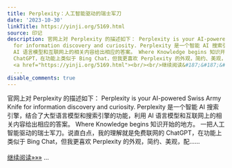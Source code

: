 ```yaml
---
title: Perplexity：人工智能驱动的瑞士军刀
date: '2023-10-30'
linkTitle: https://yinji.org/5169.html
source: 印记
description: 官网上对 Perplexity 的描述如下： Perplexity is your AI-powered Swiss Army Knife
  for information discovery and curiosity. Perplexity 是一个智能 AI 搜索引擎，结合了大型语言模型和搜索引擎的功能，利用
  AI 语言模型和互联网上的相关内容给出相应的答案。 Where Knowledge begins 知识开始的地方。 一把人工智能驱动的瑞士军刀。说直白点，我的理解就是免费联网的
  ChatGPT，在功能上类似于 Bing Chat，但我更喜欢 Perplexity 的外观，简约、美观，配......<span class="read-more">
  <a href="https://yinji.org/5169.html"><br/><br/>继续阅读&#187;&#187;&#187;</a></span>
  ...
disable_comments: true
---
```

官网上对 Perplexity 的描述如下： Perplexity is your AI-powered Swiss Army Knife for information discovery and curiosity. Perplexity 是一个智能 AI 搜索引擎，结合了大型语言模型和搜索引擎的功能，利用 AI 语言模型和互联网上的相关内容给出相应的答案。 Where Knowledge begins 知识开始的地方。 一把人工智能驱动的瑞士军刀。说直白点，我的理解就是免费联网的 ChatGPT，在功能上类似于 Bing Chat，但我更喜欢 Perplexity 的外观，简约、美观，配......<span class="read-more"> <a href="https://yinji.org/5169.html"><br/><br/>继续阅读&#187;&#187;&#187;</a></span> ...